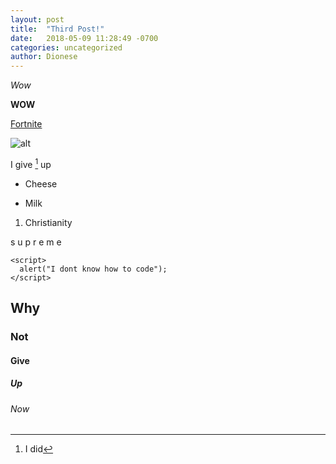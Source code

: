 ```yaml
---
layout: post
title:  "Third Post!"
date:   2018-05-09 11:28:49 -0700
categories: uncategorized
author: Dionese
---
```


*Wow*

**WOW**

[Fortnite](https://epicgames.com)

![alt](https://media.giphy.com/media/Kerg053G7ZJUQ/giphy.gif)

I give [^1] up
[^1]: I did
* Cheese
- Milk
1. Christianity

  s u p r e m e
~~~~
<script>
  alert("I dont know how to code");
</script>
~~~~
## Why
### Not
#### Give
##### Up
###### Now
